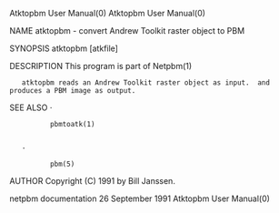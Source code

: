 Atktopbm User Manual(0)                                                                                                                                                               Atktopbm User Manual(0)



NAME
       atktopbm - convert Andrew Toolkit raster object to PBM


SYNOPSIS
       atktopbm [atkfile]


DESCRIPTION
       This program is part of Netpbm(1)

       atktopbm reads an Andrew Toolkit raster object as input.  and produces a PBM image as output.


SEE ALSO
       ·

              pbmtoatk(1)


       ·

              pbm(5)





AUTHOR
       Copyright (C) 1991 by Bill Janssen.



netpbm documentation                                                                          26 September 1991                                                                       Atktopbm User Manual(0)
